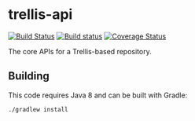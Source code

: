 # trellis-api

[![Build Status](https://travis-ci.org/trellis-ldp/trellis-api.png?branch=master)](https://travis-ci.org/trellis-ldp/trellis-api)
[![Build status](https://ci.appveyor.com/api/projects/status/uy67j48dh6vm18un?svg=true)](https://ci.appveyor.com/project/acoburn/trellis-api)
[![Coverage Status](https://coveralls.io/repos/github/trellis-ldp/trellis-api/badge.svg?branch=master)](https://coveralls.io/github/trellis-ldp/trellis-api?branch=master)

The core APIs for a Trellis-based repository.

## Building

This code requires Java 8 and can be built with Gradle:

    ./gradlew install
